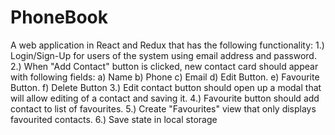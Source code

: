 # PhoneBook
A web application in React and Redux that has the following functionality:  1.) Login/Sign-Up for users of the system using email address and password.  2.) When "Add Contact" button is clicked, new contact card should appear with following fields: a) Name b) Phone c) Email d) Edit Button. e) Favourite Button. f) Delete Button  3.) Edit contact button should open up a modal that will allow editing of a contact and saving it.  4.) Favourite button should add contact to list of favourites.  5.) Create "Favourites" view that only displays favourited contacts.  6.) Save state in local storage
